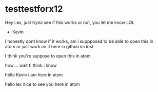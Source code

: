 # testtestforx12

Hey Lex, just tryna see if this works or not, you let me know LOL
- Kevin

I honestly dont know if it works, am i suppposed to be able to open this in atom or just work on it here in github im lost

I think you're suppose to open this in atom

how....
wait ti think i know

hello Kevin i am here in atom

hello lex nice to see you here in atom
